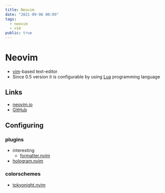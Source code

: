 ```yaml
---
title: Neovim
date: "2021-09-06 00:09"
tags:
  - neovim
  - vim
public: true
---
```


# Neovim

* [vim](vim.md)-based text-editor
* Since 0.5 version it is configurable by using [Lua](Lua.md) programming language

## Links

* [neovim.io](https://neovim.io)
* [GitHub](https://github.com/neovim/neovim)

## Configuring

### plugins

* interesting
  * [formatter.nvim](https://github.com/mhartington/formatter.nvim)
* [hologram.nvim](https://github.com/edluffy/hologram.nvim)

### colorschemes

* [tokyonight.nvim](https://github.com/folke/tokyonight.nvim)
